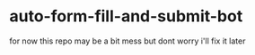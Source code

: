 # auto-form-fill-and-submit-bot

for now this repo may be a bit mess but dont worry i'll fix it later 

